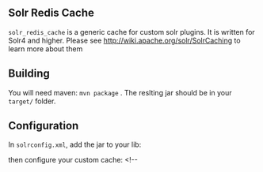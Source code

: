 Solr Redis Cache
----------------

``solr_redis_cache`` is a generic cache for custom solr plugins. It is written for Solr4 and higher. Please see http://wiki.apache.org/solr/SolrCaching to learn more about them

Building
---------
You will need maven: ``mvn package`` . The reslting jar should be in your ``target/`` folder.

Configuration
--------------
In ``solrconfig.xml``, add the jar to your lib:
       <lib path="/path/to/solr_redis_cache-1.0-SNAPSHOT.jar" />
      
then configure your custom cache:
     <!-- Example of a generic cache.  These caches may be accessed by name
         through SolrIndexSearcher.getCache(),cacheLookup(), and cacheInsert().
         The purpose is to enable easy caching of user/application level data.
         The regenerator argument should be specified as an implementation
         of solr.search.CacheRegenerator if autowarming is desired.
      -->
     <!--
            <cache name="myUserCache"
              class="org.dfdeshom.solr_redis_cache.SolrRedisCache"
              size="4096"
              initialSize="1024"
              autowarmCount="1024"
              />



